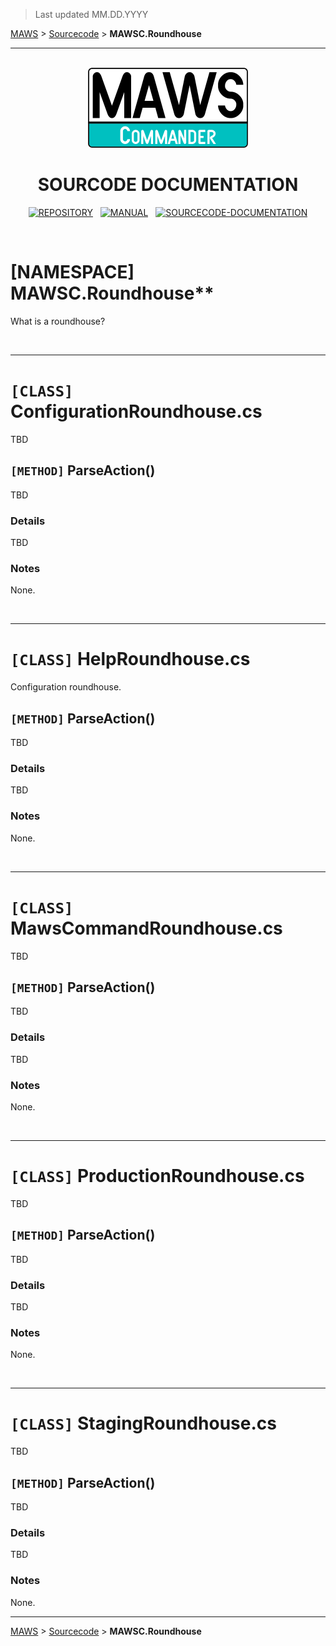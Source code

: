 ﻿> Last updated MM.DD.YYYY

[MAWS](https://github.com/spectrum-health-systems/MAWSC) &gt; [Sourcecode](../Sourcecode/MAWSC-Sourcecode.md) &gt;  **MAWSC.Roundhouse**

***

<br>

<div align="center">

  <img src="../../.github//Logos/maws-logo-commander-512x256.png" alt="MAWSC logo" width="256">
  <h1> 
    SOURCODE DOCUMENTATION
  </h1>

  [![REPOSITORY](https://img.shields.io/badge/REPOSITORY-550055?style=for-the-badge)](https://github.com/spectrum-health-systems/MAWSC)&nbsp;&nbsp;&nbsp;[![MANUAL](https://img.shields.io/badge/MANUAL-550055?style=for-the-badge)](../Manual/MAWSC-Manual.md)&nbsp;&nbsp;&nbsp;[![SOURCECODE-DOCUMENTATION](https://img.shields.io/badge/SOURCECODE%20DOCUMENTATION-8e008e?style=for-the-badge)](MAWSC-Sourcecode.md)

</div>

<br>

# **[NAMESPACE]** MAWSC.Roundhouse**
What is a roundhouse?

<br>

***

# `[CLASS]` ConfigurationRoundhouse.cs
TBD

## `[METHOD]` ParseAction()
TBD

### Details
TBD

### Notes
None.

<br>

***

# `[CLASS]` HelpRoundhouse.cs
Configuration roundhouse.

## `[METHOD]` ParseAction()
TBD

### Details
TBD

### Notes
None.

<br>

***

# `[CLASS]` MawsCommandRoundhouse.cs
TBD

## `[METHOD]` ParseAction()
TBD

### Details
TBD

### Notes
None.

<br>

***

# `[CLASS]` ProductionRoundhouse.cs
TBD

## `[METHOD]` ParseAction()
TBD

### Details
TBD

### Notes
None.

<br>

***

# `[CLASS]` StagingRoundhouse.cs
TBD

## `[METHOD]` ParseAction()
TBD

### Details
TBD

### Notes
None.

***

[MAWS](https://github.com/spectrum-health-systems/MAWSC) &gt; [Sourcecode](../Sourcecode/MAWSC-Sourcecode.md) &gt;  **MAWSC.Roundhouse**